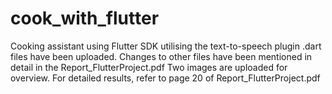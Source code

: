 # cook_with_flutter
Cooking assistant using Flutter SDK utilising the text-to-speech plugin
.dart files have been uploaded. 
Changes to other files have been mentioned in detail in the Report_FlutterProject.pdf
Two images are uploaded for overview. For detailed results, refer to page 20 of Report_FlutterProject.pdf
